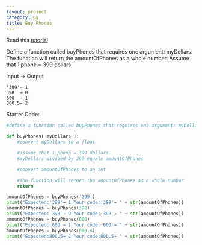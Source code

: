 ```yaml
---
layout: project
category: py
title: Buy Phones
---
```


Read this [tutorial](/apcsp/py/pythonfunctions/)

Define a function called buyPhones that requires one argument: myDollars. The function will return the amountOfPhones as a whole number. Assume that 1 phone = 399 dollars

Input → Output
```
'399'→ 1
398  → 0
600  → 1
800.5→ 2
```

Starter Code:
```python
#define a function called buyPhones that requires one argument: myDollars.

def buyPhones( myDollars ):
    #convert myDollars to a float

    #assume that 1 phone = 399 dollars
    #myDollars divided by 399 equals amountOfPhones

    #convert amountOfPhones to an int

    #The function will return the amountOfPhones as a whole number
    return

amountOfPhones = buyPhones('399')
print("Expected:'399'→ 1 Your code:'399'→ " + str(amountOfPhones))
amountOfPhones = buyPhones(398)
print("Expected: 398 → 0 Your code: 398 → " + str(amountOfPhones))
amountOfPhones = buyPhones(600)
print("Expected: 600 → 1 Your code: 600 → " + str(amountOfPhones))
amountOfPhones = buyPhones(800.5)
print("Expected:800.5→ 2 Your code:800.5→ " + str(amountOfPhones))
```
